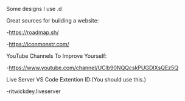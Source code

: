 Some designs I use .d


Great sources for building a website:

-https://roadmap.sh/

-https://iconmonstr.com/

YouTube Channels To Improve Yourself:

-https://www.youtube.com/channel/UClb90NQQcskPUGDIXsQEz5Q

Live Server VS Code Extention ID:(You should use this.)

-ritwickdey.liveserver
